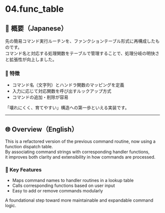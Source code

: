 # 04.func_table

## 🗾 概要（Japanese）

先の簡易コマンド実行ルーチンを、ファンクションテーブル形式に再構成したものです。  
コマンド名と対応する処理関数をテーブルで管理することで、処理分岐の明快さと拡張性が向上しました。

### 📌 特徴

- コマンド名（文字列）とハンドラ関数のマッピングを定義  
- 入力に応じて対応関数を呼び出すルックアップ方式  
- コマンドの追加・削除が容易

「壊れにくく、育てやすい」構造への第一歩といえる実装です。

---

## 🌐 Overview（English）

This is a refactored version of the previous command routine, now using a function dispatch table.  
By associating command strings with corresponding handler functions,  
it improves both clarity and extensibility in how commands are processed.

### 🧪 Key Features

- Maps command names to handler routines in a lookup table  
- Calls corresponding functions based on user input  
- Easy to add or remove commands modularly

A foundational step toward more maintainable and expandable command logic.
